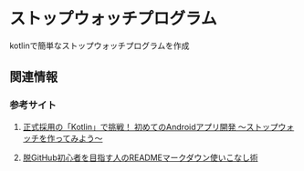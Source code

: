 ストップウォッチプログラム
======================
kotlinで簡単なストップウォッチプログラムを作成



関連情報
--------
### 参考サイト
1. [正式採用の「Kotlin」で挑戦！ 初めてのAndroidアプリ開発 〜ストップウォッチを作ってみよう〜](https://employment.en-japan.com/engineerhub/entry/2017/06/23/110000 "正式採用の「Kotlin」で挑戦！ 初めてのAndroidアプリ開発 〜ストップウォッチを作ってみよう〜")
    
2. [脱GitHub初心者を目指す人のREADMEマークダウン使いこなし術](http://tokkono.cute.coocan.jp/blog/slow/index.php/programming/markdown-skills-for-github-beginners/ "脱GitHub初心者を目指す人のREADMEマークダウン使いこなし術")
    


